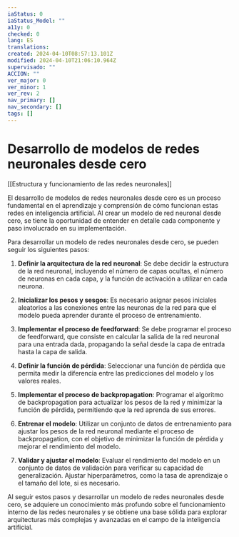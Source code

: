 ```yaml
---
iaStatus: 0
iaStatus_Model: ""
a11y: 0
checked: 0
lang: ES
translations: 
created: 2024-04-10T08:57:13.101Z
modified: 2024-04-10T21:06:10.964Z
supervisado: ""
ACCION: ""
ver_major: 0
ver_minor: 1
ver_rev: 2
nav_primary: []
nav_secondary: []
tags: []
---
```

# Desarrollo de modelos de redes neuronales desde cero

[[Estructura y funcionamiento de las  redes neuronales]]

El desarrollo de modelos de redes neuronales desde cero es un proceso fundamental en el aprendizaje y comprensión de cómo funcionan estas redes en inteligencia artificial. Al crear un modelo de red neuronal desde cero, se tiene la oportunidad de entender en detalle cada componente y paso involucrado en su implementación.

Para desarrollar un modelo de redes neuronales desde cero, se pueden seguir los siguientes pasos:

1. **Definir la arquitectura de la red neuronal**: Se debe decidir la estructura de la red neuronal, incluyendo el número de capas ocultas, el número de neuronas en cada capa, y la función de activación a utilizar en cada neurona.

2. **Inicializar los pesos y sesgos**: Es necesario asignar pesos iniciales aleatorios a las conexiones entre las neuronas de la red para que el modelo pueda aprender durante el proceso de entrenamiento.

3. **Implementar el proceso de feedforward**: Se debe programar el proceso de feedforward, que consiste en calcular la salida de la red neuronal para una entrada dada, propagando la señal desde la capa de entrada hasta la capa de salida.

4. **Definir la función de pérdida**: Seleccionar una función de pérdida que permita medir la diferencia entre las predicciones del modelo y los valores reales.

5. **Implementar el proceso de backpropagation**: Programar el algoritmo de backpropagation para actualizar los pesos de la red y minimizar la función de pérdida, permitiendo que la red aprenda de sus errores.

6. **Entrenar el modelo**: Utilizar un conjunto de datos de entrenamiento para ajustar los pesos de la red neuronal mediante el proceso de backpropagation, con el objetivo de minimizar la función de pérdida y mejorar el rendimiento del modelo.

7. **Validar y ajustar el modelo**: Evaluar el rendimiento del modelo en un conjunto de datos de validación para verificar su capacidad de generalización. Ajustar hiperparámetros, como la tasa de aprendizaje o el tamaño del lote, si es necesario.

Al seguir estos pasos y desarrollar un modelo de redes neuronales desde cero, se adquiere un conocimiento más profundo sobre el funcionamiento interno de las redes neuronales y se obtiene una base sólida para explorar arquitecturas más complejas y avanzadas en el campo de la inteligencia artificial.
